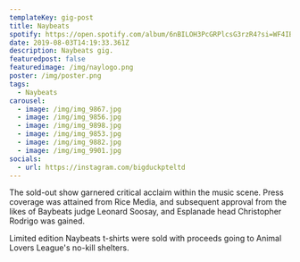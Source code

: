 ```yaml
---
templateKey: gig-post
title: Naybeats
spotify: https://open.spotify.com/album/6nBILOH3PcGRPlcsG3rzR4?si=WF4IBzrNRkeOMJxDfBax_Q
date: 2019-08-03T14:19:33.361Z
description: Naybeats gig.
featuredpost: false
featuredimage: /img/naylogo.png
poster: /img/poster.png
tags:
  - Naybeats
carousel:
  - image: /img/img_9867.jpg
  - image: /img/img_9856.jpg
  - image: /img/img_9898.jpg
  - image: /img/img_9853.jpg
  - image: /img/img_9882.jpg
  - image: /img/img_9901.jpg
socials:
  - url: https://instagram.com/bigduckpteltd
---
```

The sold-out show garnered critical acclaim within the music scene. Press coverage was attained from Rice Media, and subsequent approval from the likes of Baybeats judge Leonard Soosay, and Esplanade head Christopher Rodrigo was gained.

Limited edition Naybeats t-shirts were sold with proceeds going to Animal Lovers League's no-kill shelters.
